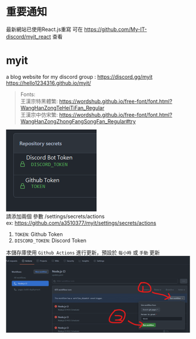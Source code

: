 # 重要通知
最新網站已使用React.js重寫
可在 https://github.com/My-IT-discord/myit_react 查看

# myit
a blog website for my discord group : https://discord.gg/myit <br />
https://hello1234316.github.io/myit/

>Fonts: <br>
>王漢宗特黑體繁: https://wordshub.github.io/free-font/font.html?WangHanZongTeHeiTiFan_Regular <br>
>王漢宗中仿宋繁: https://wordshub.github.io/free-font/font.html?WangHanZongZhongFangSongFan_Regular#try



![](.github/style/img/config.png)
<br />
請添加兩個 參數 /settings/secrets/actions <br />
ex: https://github.com/a3510377/myit/settings/secrets/actions

1. `TOKEN`: Github Token
2. `DISCORD_TOKEN`: Discord Token

本儲存庫使用 `Github Actions` 進行更新，預設於 `每小時` 或 `手動` 更新
![](.github/style/img/sop.png)
